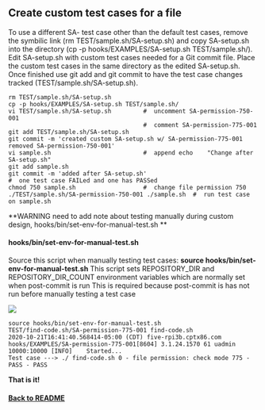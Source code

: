 ## Create custom test cases for a file

To use a different SA- test case other than the default test cases, remove the symbilic link (rm TEST/sample.sh/SA-setup.sh) and copy SA-setup.sh into the directory (cp -p hooks/EXAMPLES/SA-setup.sh TEST/sample.sh/). Edit SA-setup.sh with custom test cases needed for a Git commit file. Place the custom test cases in the same directory as the edited SA-setup.sh. Once finished use git add and git commit to have the test case changes tracked (TEST/sample.sh/SA-setup.sh).
    
    rm TEST/sample.sh/SA-setup.sh
    cp -p hooks/EXAMPLES/SA-setup.sh TEST/sample.sh/
    vi TEST/sample.sh/SA-setup.sh         #  uncomment SA-permission-750-001
                                          #  comment SA-permission-775-001
    git add TEST/sample.sh/SA-setup.sh
    git commit -m 'created custom SA-setup.sh w/ SA-permission-775-001 removed SA-permission-750-001'
    vi sample.sh                          #  append echo    "Change after SA-setup.sh"
    git add sample.sh
    git commit -m 'added after SA-setup.sh'
    #  one test case FAILed and one has PASSed
    chmod 750 sample.sh                   #  change file permission 750
    ./TEST/sample.sh/SA-permission-750-001 ./sample.sh  #  run test case on sample.sh

**WARNING need to add note about testing manually during custom design, hooks/bin/set-env-for-manual-test.sh **

#### hooks/bin/set-env-for-manual-test.sh
 Source this script when manually testing test cases: **source hooks/bin/set-env-for-manual-test.sh**
 This script sets REPOSITORY_DIR and REPOSITORY_DIR_COUNT environment variables which are normally set when post-commit is run
 This is required because post-commit is has not run before manually testing a test case


<img id="Steps git-TEST-commit-automation-5-1.gif" src="../images/git-TEST-commit-automation-5-1.gif" >

    source hooks/bin/set-env-for-manual-test.sh
    TEST/find-code.sh/SA-permission-775-001 find-code.sh
    2020-10-21T16:41:40.568414-05:00 (CDT) five-rpi3b.cptx86.com hooks/EXAMPLES/SA-permission-775-001[8604] 3.1.24.1570 61 uadmin 10000:10000 [INFO]    Started...
    Test case ---> ./ find-code.sh 0 - file permission: check mode 775 - PASS - PASS

**That is it!**

#### [Back to README](https://github.com/BradleyA/git-TEST-commit-automation/blob/master/hooks/README.md#create-custom-test-cases-for-a-file)
